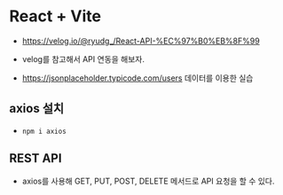 # React + Vite

- https://velog.io/@ryudg_/React-API-%EC%97%B0%EB%8F%99
- velog를 참고해서 API 연동을 해보자.

- https://jsonplaceholder.typicode.com/users 데이터를 이용한 실습

## axios 설치

- `npm i axios`

## REST API

- axios를 사용해 GET, PUT, POST, DELETE 메서드로 API 요청을 할 수 있다.
